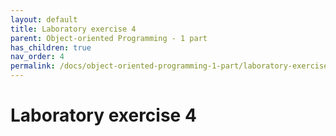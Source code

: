 ```yaml
---
layout: default
title: Laboratory exercise 4
parent: Object-oriented Programming - 1 part
has_children: true
nav_order: 4
permalink: /docs/object-oriented-programming-1-part/laboratory-exercise-4
---
```


# Laboratory exercise 4


